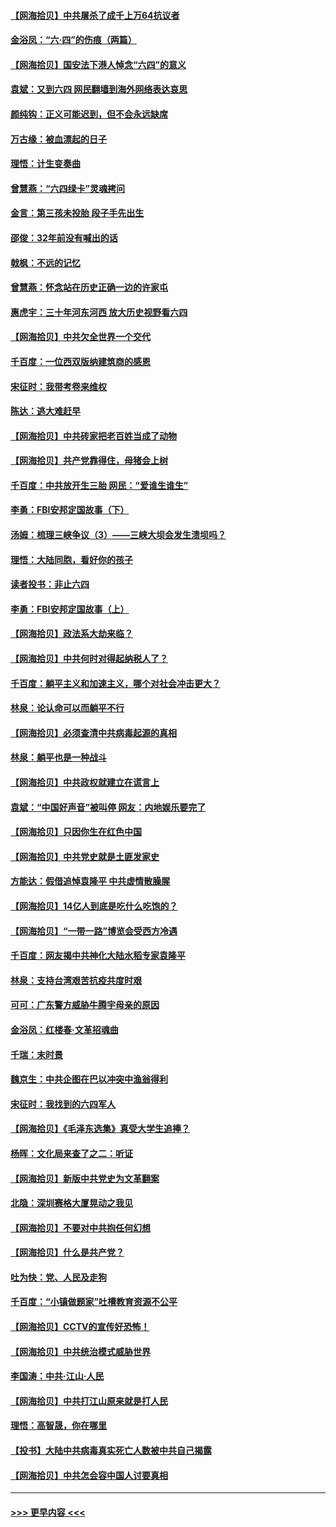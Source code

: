 #### [【网海拾贝】中共屠杀了成千上万64抗议者](../pages/nsc993/n13002713.md?t=06080152) 
#### [金浴凤：“六·四”的伤痕（两篇）](../pages/nsc993/n13001719.md?t=06080152) 
#### [【网海拾贝】国安法下港人悼念“六四”的意义](../pages/nsc993/n13001039.md?t=06080152) 
#### [袁斌：又到六四 网民翻墙到海外网络表达哀思](../pages/nsc993/n13000995.md?t=06080152) 
#### [颜纯钩：正义可能迟到，但不会永远缺席](../pages/nsc993/n13000920.md?t=06080152) 
#### [万古缘：被血漂起的日子](../pages/nsc993/n13000914.md?t=06080152) 
#### [理悟：计生变奏曲](../pages/nsc993/n13000414.md?t=06080152) 
#### [曾慧燕：“六四绿卡”灵魂拷问](../pages/nsc993/n13000277.md?t=06080152) 
#### [金言：第三孩未投胎 段子手先出生](../pages/nsc993/n13000215.md?t=06080152) 
#### [邵俊：32年前没有喊出的话](../pages/nsc993/n13000181.md?t=06080152) 
#### [戟枫：不远的记忆](../pages/nsc993/n13000121.md?t=06080152) 
#### [曾慧燕：怀念站在历史正确一边的许家屯](../pages/nsc993/n13000073.md?t=06080152) 
#### [惠虎宇：三十年河东河西 放大历史视野看六四](../pages/nsc993/n13000018.md?t=06080152) 
#### [【网海拾贝】中共欠全世界一个交代](../pages/nsc993/n12998706.md?t=06080152) 
#### [千百度：一位西双版纳建筑商的感恩](../pages/nsc993/n12998487.md?t=06080152) 
#### [宋征时：我带考卷来维权](../pages/nsc993/n12994088.md?t=06080152) 
#### [陈达：逃大难赶早](../pages/nsc993/n12993569.md?t=06080152) 
#### [【网海拾贝】中共砖家把老百姓当成了动物](../pages/nsc993/n12993483.md?t=06080152) 
#### [【网海拾贝】共产党靠得住，母猪会上树](../pages/nsc993/n12990730.md?t=06080152) 
#### [千百度：中共放开生三胎 网民：“爱谁生谁生”](../pages/nsc993/n12990644.md?t=06080152) 
#### [李勇：FBI安邦定国故事（下）](../pages/nsc993/n12987854.md?t=06080152) 
#### [汤姆：梳理三峡争议（3）——三峡大坝会发生溃坝吗？](../pages/nsc993/n12989806.md?t=06080152) 
#### [理悟：大陆同胞，看好你的孩子](../pages/nsc993/n12989778.md?t=06080152) 
#### [读者投书：非止六四](../pages/nsc993/n12989673.md?t=06080152) 
#### [李勇：FBI安邦定国故事（上）](../pages/nsc993/n12987749.md?t=06080152) 
#### [【网海拾贝】政法系大劫来临？](../pages/nsc993/n12987596.md?t=06080152) 
#### [【网海拾贝】中共何时对得起纳税人了？](../pages/nsc993/n12985578.md?t=06080152) 
#### [千百度：躺平主义和加速主义，哪个对社会冲击更大？](../pages/nsc993/n12985512.md?t=06080152) 
#### [林泉：论认命可以而躺平不行](../pages/nsc993/n12985505.md?t=06080152) 
#### [【网海拾贝】必须查清中共病毒起源的真相](../pages/nsc993/n12984276.md?t=06080152) 
#### [林泉：躺平也是一种战斗](../pages/nsc993/n12984194.md?t=06080152) 
#### [【网海拾贝】中共政权就建立在谎言上](../pages/nsc993/n12981880.md?t=06080152) 
#### [袁斌：“中国好声音”被叫停 网友：内地娱乐要完了](../pages/nsc993/n12981826.md?t=06080152) 
#### [【网海拾贝】只因你生在红色中国](../pages/nsc993/n12979096.md?t=06080152) 
#### [【网海拾贝】中共党史就是土匪发家史](../pages/nsc993/n12976478.md?t=06080152) 
#### [方能达：假借追悼袁隆平 中共虚情散臊腥](../pages/nsc993/n12976396.md?t=06080152) 
#### [【网海拾贝】14亿人到底是吃什么吃饱的？](../pages/nsc993/n12974125.md?t=06080152) 
#### [【网海拾贝】“一带一路”博览会受西方冷遇](../pages/nsc993/n12971787.md?t=06080152) 
#### [千百度：网友揭中共神化大陆水稻专家袁隆平](../pages/nsc993/n12971733.md?t=06080152) 
#### [林泉：支持台湾艰苦抗疫共度时艰](../pages/nsc993/n12971350.md?t=06080152) 
#### [可可：广东警方威胁牛腾宇母亲的原因](../pages/nsc993/n12971100.md?t=06080152) 
#### [金浴凤：红楼春·文革招魂曲](../pages/nsc993/n12970354.md?t=06080152) 
#### [千瑞：末时景](../pages/nsc993/n12970337.md?t=06080152) 
#### [魏京生：中共企图在巴以冲突中渔翁得利](../pages/nsc993/n12970286.md?t=06080152) 
#### [宋征时：我找到的六四军人](../pages/nsc993/n12970213.md?t=06080152) 
#### [【网海拾贝】《毛泽东选集》真受大学生追捧？](../pages/nsc993/n12968779.md?t=06080152) 
#### [杨晖：文化局来查了之二：听证](../pages/nsc993/n12966528.md?t=06080152) 
#### [【网海拾贝】新版中共党史为文革翻案](../pages/nsc993/n12967526.md?t=06080152) 
#### [北隐：深圳赛格大厦晃动之我见](../pages/nsc993/n12967393.md?t=06080152) 
#### [【网海拾贝】不要对中共抱任何幻想](../pages/nsc993/n12965222.md?t=06080152) 
#### [【网海拾贝】什么是共产党？](../pages/nsc993/n12962781.md?t=06080152) 
#### [吐为快：党、人民及走狗](../pages/nsc993/n12962747.md?t=06080152) 
#### [千百度：“小镇做题家”吐槽教育资源不公平](../pages/nsc993/n12962705.md?t=06080152) 
#### [【网海拾贝】CCTV的宣传好恐怖！](../pages/nsc993/n12959984.md?t=06080152) 
#### [【网海拾贝】中共统治模式威胁世界](../pages/nsc993/n12957622.md?t=06080152) 
#### [李国涛：中共‧江山‧人民](../pages/nsc993/n12957502.md?t=06080152) 
#### [【网海拾贝】中共打江山原来就是打人民](../pages/nsc993/n12954345.md?t=06080152) 
#### [理悟：高智晟，你在哪里](../pages/nsc993/n12953115.md?t=06080152) 
#### [【投书】大陆中共病毒真实死亡人数被中共自己揭露](../pages/nsc993/n12953050.md?t=06080152) 
#### [【网海拾贝】中共怎会容中国人讨要真相](../pages/nsc993/n12952161.md?t=06080152) 

----
#### [ >>> 更早内容 <<< ](../indexes/nsc993-earlier.md)
